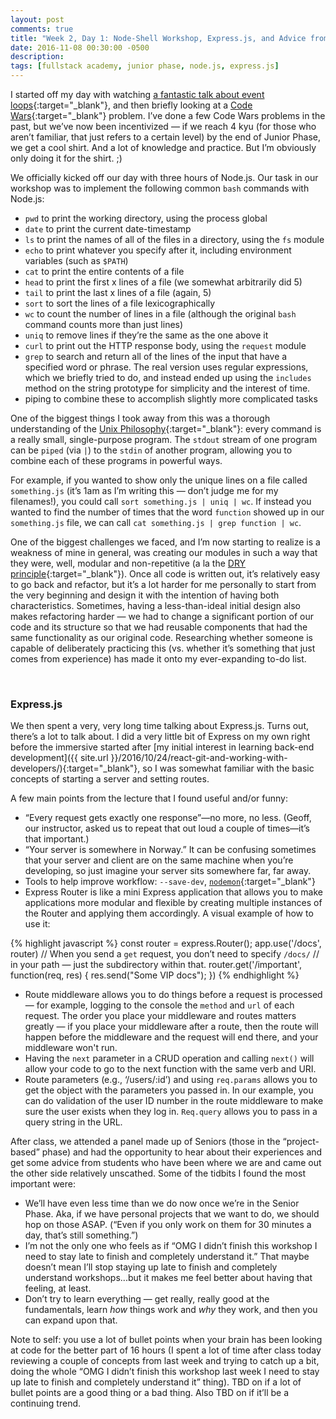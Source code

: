 ```yaml
---
layout: post
comments: true
title: "Week 2, Day 1: Node-Shell Workshop, Express.js, and Advice from People Who Sort of Know What They’re Doing"
date: 2016-11-08 00:30:00 -0500
description: 
tags: [fullstack academy, junior phase, node.js, express.js]
---
```


I started off my day with watching [a fantastic talk about event loops](https://youtu.be/8aGhZQkoFbQ){:target="_blank"}, and then briefly looking at a [Code Wars](https://www.codewars.com){:target="_blank"} problem. I’ve done a few Code Wars problems in the past, but we’ve now been incentivized — if we reach 4 kyu (for those who aren’t familiar, that just refers to a certain level) by the end of Junior Phase, we get a cool shirt. And a lot of knowledge and practice. But I’m obviously only doing it for the shirt. ;)

We officially kicked off our day with three hours of Node.js. Our task in our workshop was to implement the following common `bash` commands with Node.js:

* `pwd` to print the working directory, using the process global
* `date` to print the current date-timestamp
* `ls` to print the names of all of the files in a directory, using the `fs` module
* `echo` to print whatever you specify after it, including environment variables (such as `$PATH`)
* `cat` to print the entire contents of a file
* `head` to print the first x lines of a file (we somewhat arbitrarily did 5)
* `tail` to print the last x lines of a file (again, 5)
* `sort` to sort the lines of a file lexicographically
* `wc` to count the number of lines in a file (although the original `bash` command counts more than just lines)
* `uniq` to remove lines if they’re the same as the one above it
* `curl` to print out the HTTP response body, using the `request` module
* `grep` to search and return all of the lines of the input that have a specified word or phrase. The real version uses regular expressions, which we briefly tried to do, and instead ended up using the `includes` method on the string prototype for simplicity and the interest of time.
* piping to combine these to accomplish slightly more complicated tasks

One of the biggest things I took away from this was a thorough understanding of the [Unix Philosophy](https://en.wikipedia.org/wiki/Unix_philosophy){:target="_blank"}: every command is a really small, single-purpose program. The `stdout` stream of one program can be `piped` (via `|`) to the `stdin` of another program, allowing you to combine each of these programs in powerful ways.

For example, if you wanted to show only the unique lines on a file called `something.js` (it’s 1am as I’m writing this — don’t judge me for my filenames!), you could call `sort something.js | uniq | wc`. If instead you wanted to find the number of times that the word `function` showed up in our `something.js` file, we can call `cat something.js | grep function | wc`.

One of the biggest challenges we faced, and I’m now starting to realize is a weakness of mine in general, was creating our modules in such a way that they were, well, modular and non-repetitive (a la the [DRY principle](https://en.wikipedia.org/wiki/Don%27t_repeat_yourself){:target="_blank"}). Once all code is written out, it’s relatively easy to go back and refactor, but it’s a lot harder for me personally to start from the very beginning and design it with the intention of having both characteristics. Sometimes, having a less-than-ideal initial design also makes refactoring harder — we had to change a significant portion of our code and its structure so that we had reusable components that had the same functionality as our original code. Researching whether someone is capable of deliberately practicing this (vs. whether it’s something that just comes from experience) has made it onto my ever-expanding to-do list.

<br/>

### Express.js

We then spent a very, very long time talking about Express.js. Turns out, there’s a lot to talk about. I did a very little bit of Express on my own right before the immersive started after [my initial interest in learning back-end development]({{ site.url }}/2016/10/24/react-git-and-working-with-developers/){:target="_blank"}, so I was somewhat familiar with the basic concepts of starting a server and setting routes.

A few main points from the lecture that I found useful and/or funny:

* “Every request gets exactly one response”—no more, no less. (Geoff, our instructor, asked us to repeat that out loud a couple of times—it’s that important.)
* “Your server is somewhere in Norway.” It can be confusing sometimes that your server and client are on the same machine when you’re developing, so just imagine your server sits somewhere far, far away.
* Tools to help improve workflow: `--save-dev`, [`nodemon`](http://nodemon.io/){:target="_blank"}
* Express Router is like a mini Express application that allows you to make applications more modular and flexible by creating multiple instances of the Router and applying them accordingly. A visual example of how to use it:

{% highlight javascript %}
const router = express.Router();
app.use('/docs', router)
// When you send a `get` request, you don’t need to specify `/docs/`
// in your path — just the subdirectory within that.
router.get('/important', function(req, res) {
  res.send("Some VIP docs");
})
{% endhighlight %}

* Route middleware allows you to do things before a request is processed — for example, logging to the console the `method` and `url` of each request. The order you place your middleware and routes matters greatly — if you place your middleware after a route, then the route will happen before the middleware and the request will end there, and your middleware won't run.
* Having the `next` parameter in a CRUD operation and calling `next()` will allow your code to go to the next function with the same verb and URI.
* Route parameters (e.g., ‘/users/:id’) and using `req.params` allows you to get the object with the parameters you passed in. In our example, you can do validation of the user ID number in the route middleware to make sure the user exists when they log in. `Req.query` allows you to pass in a query string in the URL.

After class, we attended a panel made up of Seniors (those in the “project-based” phase) and had the opportunity to hear about their experiences and get some advice from students who have been where we are and came out the other side relatively unscathed. Some of the tidbits I found the most important were:

* We’ll have even less time than we do now once we’re in the Senior Phase. Aka, if we have personal projects that we want to do, we should hop on those ASAP. (“Even if you only work on them for 30 minutes a day, that’s still something.”)
* I’m not the only one who feels as if “OMG I didn’t finish this workshop I need to stay late to finish and completely understand it.” That maybe doesn’t mean I’ll stop staying up late to finish and completely understand workshops...but it makes me feel better about having that feeling, at least.
* Don’t try to learn everything — get really, really good at the fundamentals, learn *how* things work and *why* they work, and then you can expand upon that. 

Note to self: you use a lot of bullet points when your brain has been looking at code for the better part of 16 hours (I spent a lot of time after class today reviewing a couple of concepts from last week and trying to catch up a bit, doing the whole “OMG I didn’t finish this workshop last week I need to stay up late to finish and completely understand it” thing). TBD on if a lot of bullet points are a good thing or a bad thing. Also TBD on if it’ll be a continuing trend.
